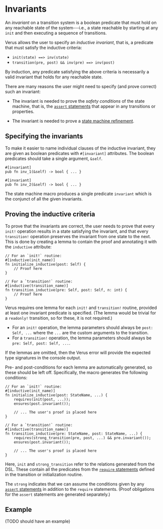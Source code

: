 # Invariants

An _invariant_ on a transition system is a boolean predicate that must hold on any
reachable state of the system---i.e., a state reachable by starting at any `init`
and then executing a sequence of transitions.

Verus allows the user to specify an _inductive invariant_, that is, a predicate that
must satisfy the inductive criteria:

 * `init(state) ==> inv(state)`
 * `transition(pre, post) && inv(pre) ==> inv(post)`

By induction, any predicate satisfying the above criteria is necessarily a valid invariant
that holds for any reachable state.

There are many reasons the user might need to specify (and prove correct) such an invariant:

 * The invariant is needed to prove the _safety conditions_ of the state machine,
   that is, the [`assert` statements](./transition-language.md#the-assert-statement)
   that appear in any transitions or properties.
 
 * The invariant is needed to prove a [state machine refinement](./refinements-reference.md).

## Specifying the invariants

To make it easier to name individual clauses of the inductive invariant,
they are given as boolean predicates with `#[invariant]` attributes.
The boolean predicates should take a single argument, `&self`.

```rust,ignore
#[invariant]
pub fn inv_1(&self) -> bool { ... }

#[invariant]
pub fn inv_2(&self) -> bool { ... }
```

The state machine macro produces a single predicate `invariant` which is the conjunct of all the given invariants.

## Proving the inductive criteria

To prove that the invariants are correct,
the user needs to prove that every `init!` operation results in a state satisfying
the invariant, and that every `transition!` operation preserves the invariant
from one state to the next.
This is done by creating a lemma to contain the proof and annotating
it with the `inductive` attribute:

```rust,ignore
// For an `init!` routine:
#[inductive(init_name)]
fn initialize_inductive(post: Self) {
    // Proof here
}

// For a `transition!` routine:
#[inductive(transition_name)]
fn transition_inductive(pre: Self, post: Self, n: int) {
    // Proof here
} 
```

Verus requires one lemma for each `init!` and `transition!` routine, provided at least
one invariant predicate is specified.
(The lemma would be trivial for a `readonly!` transition, so for these, it is not required.)

 * For an `init!` operation, the lemma parameters should always be `post: Self, ...` where the `...` are the custom arguments to the transition.
 * For a `transition!` operation, the lemma parameters should always be `pre: Self, post: Self, ...`.

If the lemmas are omitted, then the Verus error will provide the expected type signatures in the console output.

Pre- and post-conditions for each lemma are automatically generated, so these should be left off. Specifically, the macro generates the following conditions:

```rust,ignore
// For an `init!` routine:
#[inductive(init_name)]
fn initialize_inductive(post: StateName, ...) {
    requires(init(post, ...));
    ensures(post.invariant());
    
    // ... The user's proof is placed here
} 

// For a `transition!` routine:
#[inductive(transition_name)]
fn transition_inductive(pre: StateName, post: StateName, ...) {
    requires(strong_transition(pre, post, ...) && pre.invariant());
    ensures(post.invariant());
    
    // ... The user's proof is placed here
}
```

Here, `init` and `strong_transition` refer to the relations generated from the DSL.
These contain all the predicates from the [`require` statements](./transition-language.md#the-require-statement) defined in the transition or initialization routine.

The `strong` indicates that we can assume the conditions given by any [`assert` statements](./transition-language.md#the-assert-statement) in addition to the `require` statements.
(Proof obligations for the `assert` statements are generated separately.)

## Example

(TODO should have an example)
